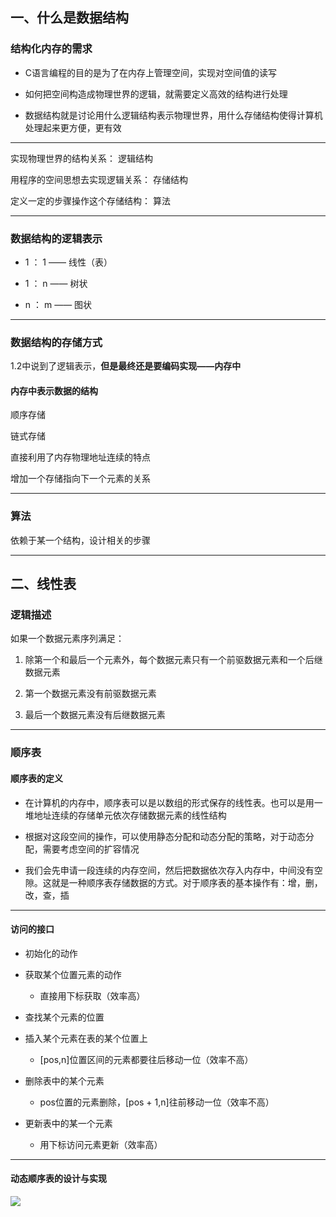 ## 一、什么是数据结构

### 结构化内存的需求

-   C语言编程的目的是为了在内存上管理空间，实现对空间值的读写
    
-   如何把空间构造成物理世界的逻辑，就需要定义高效的结构进行处理
    
-   数据结构就是讨论用什么逻辑结构表示物理世界，用什么存储结构使得计算机处理起来更方便，更有效
    

---

实现物理世界的结构关系： 逻辑结构

用程序的空间思想去实现逻辑关系： 存储结构

定义一定的步骤操作这个存储结构： 算法

---

### 数据结构的逻辑表示

-   1 ： 1 —— 线性（表）
    
-   1 ： n —— 树状
    
-   n ： m —— 图状
    

---

### 数据结构的存储方式

1.2中说到了逻辑表示，**但是最终还是要编码实现——内存中**

#### 内存中表示数据的结构

顺序存储

链式存储

直接利用了内存物理地址连续的特点

增加一个存储指向下一个元素的关系

---

### 算法

依赖于某一个结构，设计相关的步骤

---

## 二、线性表

### 逻辑描述

如果一个数据元素序列满足：

1.  除第一个和最后一个元素外，每个数据元素只有一个前驱数据元素和一个后继数据元素
    
2.  第一个数据元素没有前驱数据元素
    
3.  最后一个数据元素没有后继数据元素
    

---

### 顺序表

#### 顺序表的定义

-   在计算机的内存中，顺序表可以是以数组的形式保存的线性表。也可以是用一堆地址连续的存储单元依次存储数据元素的线性结构
    
-   根据对这段空间的操作，可以使用静态分配和动态分配的策略，对于动态分配，需要考虑空间的扩容情况
    
-   我们会先申请一段连续的内存空间，然后把数据依次存入内存中，中间没有空隙。这就是一种顺序表存储数据的方式。对于顺序表的基本操作有：增，删，改，查，插
    

---

#### 访问的接口

-   初始化的动作
    
-   获取某个位置元素的动作
    
    -   直接用下标获取（效率高）
        
-   查找某个元素的位置
    
-   插入某个元素在表的某个位置上
    
    -   [pos,n]位置区间的元素都要往后移动一位（效率不高）
        
-   删除表中的某个元素
    
    -   pos位置的元素删除，[pos + 1,n]往前移动一位（效率不高）
        
-   更新表中的某一个元素
    
    -   用下标访问元素更新（效率高）
        

---

#### 动态顺序表的设计与实现
![](https://shinax.oss-cn-hangzhou.aliyuncs.com/202304112153384.png)